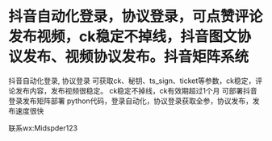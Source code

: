 # 抖音自动化登录，协议登录，可点赞评论发布视频，ck稳定不掉线，抖音图文协议发布、视频协议发布。抖音矩阵系统
抖音自动化登录, 协议登录
可获取ck、秘钥、ts_sign、ticket等参数，ck稳定，评论发布内容，发布视频很稳定。
ck稳定不掉线，ck有效期超过1个月
可部署抖音登录发布矩阵部署
python代码，登录自动化，协议登录获取全参，协议发布，发布速度很快

联系wx:Midspder123
